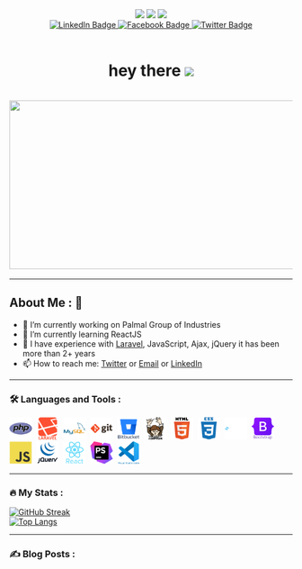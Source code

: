
<div id="header" align="center">
  <img src="https://media.giphy.com/media/4rZA5D22301iMgrUNd/giphy.gif" width="33%"/>
  <img src="https://media.giphy.com/media/AIdGhVzDyXioKnLya7/giphy.gif" width="33%"/>
  <img src="https://media.giphy.com/media/bJ4TVNYNUympPgcpem/giphy.gif" width="33%"/>
</div>

<div align="center" id="badges">
  <a href="https://www.linkedin.com/in/pitash-kumar/">
    <img src="https://img.shields.io/badge/LinkedIn-blue?style=for-the-badge&logo=linkedin&logoColor=white" alt="LinkedIn Badge"/>
  </a>
  <a href="your-facebook-URL">
    <img src="https://img.shields.io/badge/Facebook-red?style=for-the-badge&logo=facebook&logoColor=white" alt="Facebook Badge"/>
  </a>
  <a href="your-twitter-URL">
    <img src="https://img.shields.io/badge/Twitter-blue?style=for-the-badge&logo=twitter&logoColor=white" alt="Twitter Badge"/>
  </a>
</div>
<div align="center">
 <img src="https://komarev.com/ghpvc/?username=pitash&style=flat-square&color=blue" alt=""/>
</div>
<h1 align="center">
  hey there
  <img src="https://media.giphy.com/media/hvRJCLFzcasrR4ia7z/giphy.gif" width="30px"/>
</h1>
<br>
<div align="center">
  <img src="https://media.giphy.com/media/dWesBcTLavkZuG35MI/giphy.gif" width="600" height="300"/>
</div>

---

<!-- ### :man_technologist: About Me : -->

## About Me : 👋

- 🔭 I’m currently working on Palmal Group of Industries
- 🌱 I’m currently learning ReactJS
- 🗿 I have experience with [Laravel](http://laravel.com), JavaScript, Ajax, jQuery it has been more than 2+ years
- 📫 How to reach me: [Twitter](https://twitter.com/pitash-kumar) or [Email](mailto:pitashkumar03@gmail.com) or [LinkedIn](https://linkedin.com/pitash-kumar)

---

### :hammer_and_wrench: Languages and Tools :

<div>
  <img src="https://github.com/devicons/devicon/blob/master/icons/php/php-original.svg" title="PHP" alt="PHP" width="40" height="40"/>&nbsp;
  <img src="https://github.com/devicons/devicon/blob/master/icons/laravel/laravel-plain-wordmark.svg" title="Laravel" alt="Laravel" width="40" height="40"/>&nbsp;
  <img src="https://github.com/devicons/devicon/blob/master/icons/mysql/mysql-original-wordmark.svg" title="MySQL" alt="MySQL" width="40" height="40"/>&nbsp;
  <img src="https://github.com/devicons/devicon/blob/master/icons/git/git-original-wordmark.svg" title="Git" alt="Git" width="40" height="40"/>&nbsp;
  <img src="https://github.com/devicons/devicon/blob/master/icons/bitbucket/bitbucket-original-wordmark.svg" title="Bitbucket" alt="Bitbucket" width="40" height="40"/>&nbsp;
  <img src="https://github.com/devicons/devicon/blob/master/icons/composer/composer-original.svg" title="Composer" alt="Composer" width="40" height="40"/>&nbsp;
  <img src="https://github.com/devicons/devicon/blob/master/icons/html5/html5-original-wordmark.svg" title="HTML5" alt="HTML" width="40" height="40"/>&nbsp;
  <img src="https://github.com/devicons/devicon/blob/master/icons/css3/css3-plain-wordmark.svg" title="CSS3" alt="CSS" width="40" height="40"/>&nbsp;
  <img src="https://github.com/devicons/devicon/blob/master/icons/tailwindcss/tailwindcss-original-wordmark.svg" title="Tailwind CSS" alt="Tailwind CSS" width="40" height="40"/>&nbsp;
  <img src="https://github.com/devicons/devicon/blob/master/icons/bootstrap/bootstrap-original-wordmark.svg" title="Bootstrap" alt="Bootstrap" width="40" height="40"/>&nbsp;
  <img src="https://github.com/devicons/devicon/blob/master/icons/javascript/javascript-original.svg" title="JavaScript" alt="JavaScript" width="40" height="40"/>&nbsp;
  <img src="https://github.com/devicons/devicon/blob/master/icons/jquery/jquery-original-wordmark.svg" title="jQuery" alt="jQuery" width="40" height="40"/>&nbsp;
  <img src="https://github.com/devicons/devicon/blob/master/icons/react/react-original-wordmark.svg" title="React" alt="React" width="40" height="40"/>&nbsp;
  <img width="40" height="40" src="https://github.com/nurkarim/nurkarim/blob/main/PhpStorm_Icon.svg.png" title="PhpStorm" alt="PhpStorm"/>&nbsp;
  <img src="https://github.com/devicons/devicon/blob/master/icons/vscode/vscode-original-wordmark.svg" title="Visual Studio Code" alt="Visual Studio Code" width="40" height="40"/>
</div>

---

### :fire: My Stats :
[![GitHub Streak](http://github-readme-streak-stats.herokuapp.com?user=pitash&theme=dark)](https://git.io/streak-stats)<br>
[![Top Langs](https://github-readme-stats.vercel.app/api/top-langs/?username=pitash&layout=compact&langs_count=8&theme=vision-friendly-dark&hide_progress=true)](https://github.com/pitash/github-readme-stats)

---

### :writing_hand: Blog Posts :

